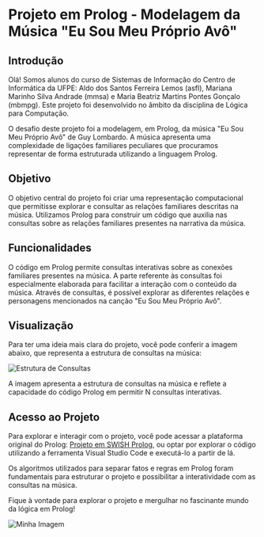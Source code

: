 # Projeto em Prolog - Modelagem da Música "Eu Sou Meu Próprio Avô"

## Introdução

Olá! Somos alunos do curso de Sistemas de Informação do Centro de Informática da UFPE: Aldo dos Santos Ferreira Lemos (asfl), Mariana Marinho Silva Andrade (mmsa) e Maria Beatriz Martins Pontes Gonçalo (mbmpg). Este projeto foi desenvolvido no âmbito da disciplina de Lógica para Computação.

O desafio deste projeto foi a modelagem, em Prolog, da música "Eu Sou Meu Próprio Avô" de Guy Lombardo. A música apresenta uma complexidade de ligações familiares peculiares que procuramos representar de forma estruturada utilizando a linguagem Prolog.

## Objetivo

O objetivo central do projeto foi criar uma representação computacional que permitisse explorar e consultar as relações familiares descritas na música. Utilizamos Prolog para construir um código que auxilia nas consultas sobre as relações familiares presentes na narrativa da música.

## Funcionalidades

O código em Prolog permite consultas interativas sobre as conexões familiares presentes na música. A parte referente às consultas foi especialmente elaborada para facilitar a interação com o conteúdo da música. Através de consultas, é possível explorar as diferentes relações e personagens mencionados na canção "Eu Sou Meu Próprio Avô".

## Visualização

Para ter uma ideia mais clara do projeto, você pode conferir a imagem abaixo, que representa a estrutura de consultas na música:

![Estrutura de Consultas](https://github.com/gugaldox/project-prolog/blob/c533e2d0d8c70215e7f7ce3dc33aa03c8165fdad/project-prolog.jfif)

A imagem apresenta a estrutura de consultas na música e reflete a capacidade do código Prolog em permitir N consultas interativas.

## Acesso ao Projeto

Para explorar e interagir com o projeto, você pode acessar a plataforma original do Prolog: [Projeto em SWISH Prolog](https://swish.swi-prolog.org/p/intro.swinb), ou optar por explorar o código utilizando a ferramenta Visual Studio Code e executá-lo a partir de lá.

Os algoritmos utilizados para separar fatos e regras em Prolog foram fundamentais para estruturar o projeto e possibilitar a interatividade com as consultas na música.

Fique à vontade para explorar o projeto e mergulhar no fascinante mundo da lógica em Prolog!

![Minha Imagem](https://github.com/gugaldox/project-prolog/blob/c533e2d0d8c70215e7f7ce3dc33aa03c8165fdad/project-prolog.jfif)
